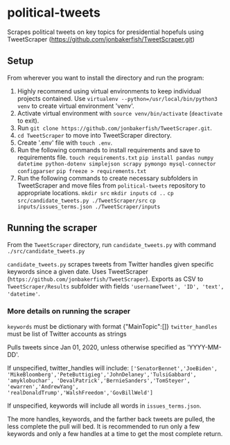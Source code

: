 # political-tweets
Scrapes political tweets on key topics for presidential hopefuls using TweetScraper (https://github.com/jonbakerfish/TweetScraper.git)


## Setup
From wherever you want to install the directory and run the program:
1. Highly recommend using virtual environments to keep individual projects contained. Use `virtualenv --python=/usr/local/bin/python3 venv` to create virtual environment 'venv'.
2. Activate virtual environment with `source venv/bin/activate` (`deactivate` to exit).
3. Run `git clone https://github.com/jonbakerfish/TweetScraper.git`.
4. `cd TweetScraper` to move into TweetScraper directory.
5. Create '.env' file with `touch .env`.
6. Run the following commands to install requirements and save to requirements file.
`touch requirements.txt`
`pip install pandas numpy datetime python-dotenv simplejson scrapy pymongo mysql-connector configparser`
`pip freeze > requirements.txt`
7. Run the following commands to create necessary subfolders in TweetScraper and move files from `political-tweets` repository to appropriate locations.
`mkdir src`
`mkdir inputs`
`cd ..`
`cp src/candidate_tweets.py ./TweetScraper/src`
`cp inputs/issues_terms.json ./TweetScraper/inputs`


## Running the scraper
From the `TweetScraper` directory, run `candidate_tweets.py` with command `./src/candidate_tweets.py`

`candidate_tweets.py` scrapes tweets from Twitter handles given specific keywords since a given date.
Uses TweetScraper (`https://github.com/jonbakerfish/TweetScraper`).
Exports as CSV to `TweetScraper/Results` subfolder with fields `'usernameTweet', 'ID', 'text', 'datetime'`.

### More details on running the scraper
`keywords` must be dictionary with format {"MainTopic":[<list of subtopics as strings>]}
`twitter_handles` must be list of Twitter accounts as strings

Pulls tweets since Jan 01, 2020, unless otherwise specified as 'YYYY-MM-DD'.

If unspecified, twitter_handles will include: `['SenatorBennet','JoeBiden',
'MikeBloomberg','PeteButtigieg','JohnDelaney','TulsiGabbard', 'amyklobuchar',
'DevalPatrick','BernieSanders','TomSteyer', 'ewarren','AndrewYang',
'realDonaldTrump','WalshFreedom','GovBillWeld']`

If unspecified, keywords will include all words in `issues_terms.json`.

The more handles, keywords, and the farther back tweets are pulled, the less complete the pull will bed.
It is recommended to run only a few keywords and only a few handles at a time to get the most complete return.
